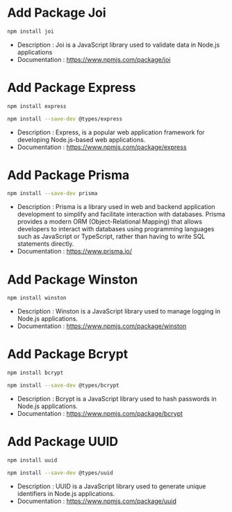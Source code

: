 # Add Package Joi

```sh
npm install joi
```

- Description : Joi is a JavaScript library used to validate data in Node.js applications
- Documentation : https://www.npmjs.com/package/joi

# Add Package Express

```sh
npm install express
```

```sh
npm install --save-dev @types/express
```

- Description : Express, is a popular web application framework for developing Node.js-based web applications.
- Documentation : https://www.npmjs.com/package/express

# Add Package Prisma

```sh
npm install --save-dev prisma
```

- Description : Prisma is a library used in web and backend application development to simplify and facilitate
  interaction with databases. Prisma provides a modern ORM (Object-Relational Mapping) that allows developers to
  interact with databases using programming languages such as JavaScript or TypeScript, rather than having to write SQL
  statements directly.
- Documentation : https://www.prisma.io/

# Add Package Winston

```sh
npm install winston
```

- Description : Winston is a JavaScript library used to manage logging in Node.js applications.
- Documentation : https://www.npmjs.com/package/winston


# Add Package Bcrypt
```sh
npm install bcrypt
```
```sh
npm install --save-dev @types/bcrypt
```
- Description : Bcrypt is a JavaScript library used to hash passwords in Node.js applications.
- Documentation : https://www.npmjs.com/package/bcrypt

# Add Package UUID
```sh
npm install uuid
```
```sh
npm install --save-dev @types/uuid
```
- Description : UUID is a JavaScript library used to generate unique identifiers in Node.js applications.
- Documentation : https://www.npmjs.com/package/uuid